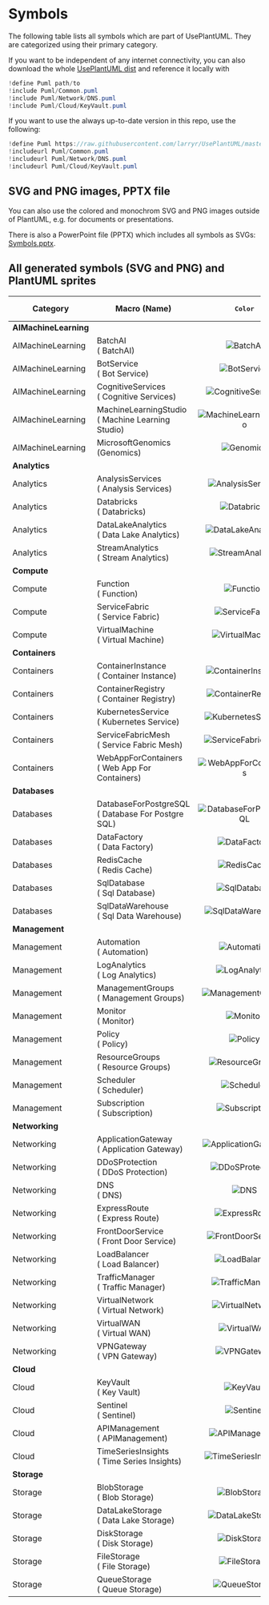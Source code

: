 #  Symbols

The following table lists all symbols which are part of UsePlantUML.
They are categorized using their primary category.

If you want to be independent of any internet connectivity, you can also download the whole [UsePlantUML dist](dist/) and reference it locally with

```c#
!define Puml path/to
!include Puml/Common.puml
!include Puml/Network/DNS.puml
!include Puml/Cloud/KeyVault.puml
```

If you want to use the always up-to-date version in this repo, use the following:

```c#
!define Puml https://raw.githubusercontent.com/larryr/UsePlantUML/master/dist
!includeurl Puml/Common.puml
!includeurl Puml/Network/DNS.puml
!includeurl Puml/Cloud/KeyVault.puml
```

## SVG and PNG images, PPTX file

You can also use the colored and monochrom SVG and PNG images outside of PlantUML, e.g. for documents or presentations.

There is also a PowerPoint file (PPTX) which includes all  symbols as SVGs: [Symbols.pptx](dist/Symbols.pptx?raw=true).

## All generated  symbols (SVG and PNG) and PlantUML sprites

Category | Macro (Name) | <pre>Color</pre> | <pre>Mono </pre> | Url
  ---    |  ---  | :---:  | :---: | ---
**AIMachineLearning** | | | | **AIMachineLearning/all.puml**
AIMachineLearning | BatchAI </br> ( BatchAI) | ![BatchAI](dist/AIMachineLearning/BatchAI.png?raw=true) | ![BatchAI](dist/AIMachineLearning/BatchAI-m.png?raw=true) | AIMachineLearning/BatchAI.puml
AIMachineLearning | BotService </br> ( Bot Service) | ![BotService](dist/AIMachineLearning/BotService.png?raw=true) | ![BotService](dist/AIMachineLearning/BotService-m.png?raw=true) | AIMachineLearning/BotService.puml
AIMachineLearning | CognitiveServices </br> ( Cognitive Services) | ![CognitiveServices](dist/AIMachineLearning/CognitiveServices.png?raw=true) | ![CognitiveServices](dist/AIMachineLearning/CognitiveServices-m.png?raw=true) | AIMachineLearning/CognitiveServices.puml
AIMachineLearning | MachineLearningStudio </br> ( Machine Learning Studio) | ![MachineLearningStudio](dist/AIMachineLearning/MachineLearningStudio.png?raw=true) | ![MachineLearningStudio](dist/AIMachineLearning/MachineLearningStudio-m.png?raw=true) | AIMachineLearning/MachineLearningStudio.puml
AIMachineLearning | MicrosoftGenomics </br> (Genomics) | ![Genomics](dist/AIMachineLearning/Genomics.png?raw=true) | ![Genomics](dist/AIMachineLearning/Genomics-m.png?raw=true) | AIMachineLearning/MicrosoftGenomics.puml
**Analytics** | | | | **Analytics/all.puml**
Analytics | AnalysisServices </br> ( Analysis Services) | ![AnalysisServices](dist/Analytics/AnalysisServices.png?raw=true) | ![AnalysisServices](dist/Analytics/AnalysisServices-m.png?raw=true) | Analytics/AnalysisServices.puml
Analytics | Databricks </br> ( Databricks) | ![Databricks](dist/Analytics/Databricks.png?raw=true) | ![Databricks](dist/Analytics/Databricks-m.png?raw=true) | Analytics/Databricks.puml
Analytics | DataLakeAnalytics </br> ( Data Lake Analytics) | ![DataLakeAnalytics](dist/Analytics/DataLakeAnalytics.png?raw=true) | ![DataLakeAnalytics](dist/Analytics/DataLakeAnalytics-m.png?raw=true) | Analytics/DataLakeAnalytics.puml
Analytics | StreamAnalytics </br> ( Stream Analytics) | ![StreamAnalytics](dist/Analytics/StreamAnalytics.png?raw=true) | ![StreamAnalytics](dist/Analytics/StreamAnalytics-m.png?raw=true) | Analytics/StreamAnalytics.puml
**Compute** | | | | **Compute/all.puml**
Compute | Function </br> ( Function) | ![Function](dist/Compute/Function.png?raw=true) | ![Function](dist/Compute/Function-m.png?raw=true) | Compute/Function.puml
Compute | ServiceFabric </br> ( Service Fabric) | ![ServiceFabric](dist/Compute/ServiceFabric.png?raw=true) | ![ServiceFabric](dist/Compute/ServiceFabric-m.png?raw=true) | Compute/ServiceFabric.puml
Compute | VirtualMachine </br> ( Virtual Machine) | ![VirtualMachine](dist/Compute/VirtualMachine.png?raw=true) | ![VirtualMachine](dist/Compute/VirtualMachine-m.png?raw=true) | Compute/VirtualMachine.puml
**Containers** | | | | **Containers/all.puml**
Containers | ContainerInstance </br> ( Container Instance) | ![ContainerInstance](dist/Containers/ContainerInstance.png?raw=true) | ![ContainerInstance](dist/Containers/ContainerInstance-m.png?raw=true) | Containers/ContainerInstance.puml
Containers | ContainerRegistry </br> ( Container Registry) | ![ContainerRegistry](dist/Containers/ContainerRegistry.png?raw=true) | ![ContainerRegistry](dist/Containers/ContainerRegistry-m.png?raw=true) | Containers/ContainerRegistry.puml
Containers | KubernetesService </br> ( Kubernetes Service) | ![KubernetesService](dist/Containers/KubernetesService.png?raw=true) | ![KubernetesService](dist/Containers/KubernetesService-m.png?raw=true) | Containers/KubernetesService.puml
Containers | ServiceFabricMesh </br> ( Service Fabric Mesh) | ![ServiceFabricMesh](dist/Containers/ServiceFabricMesh.png?raw=true) | ![ServiceFabricMesh](dist/Containers/ServiceFabricMesh-m.png?raw=true) | Containers/ServiceFabricMesh.puml
Containers | WebAppForContainers </br> ( Web App For Containers) | ![WebAppForContainers](dist/Containers/WebAppForContainers.png?raw=true) | ![WebAppForContainers](dist/Containers/WebAppForContainers-m.png?raw=true) | Containers/WebAppForContainers.puml
**Databases** | | | | **Databases/all.puml**
Databases | DatabaseForPostgreSQL </br> ( Database For Postgre SQL) | ![DatabaseForPostgreSQL](dist/Databases/DatabaseForPostgreSQL.png?raw=true) | ![DatabaseForPostgreSQL](dist/Databases/DatabaseForPostgreSQL-m.png?raw=true) | Databases/DatabaseForPostgreSQL.puml
Databases | DataFactory </br> ( Data Factory) | ![DataFactory](dist/Databases/DataFactory.png?raw=true) | ![DataFactory](dist/Databases/DataFactory-m.png?raw=true) | Databases/DataFactory.puml
Databases | RedisCache </br> ( Redis Cache) | ![RedisCache](dist/Databases/RedisCache.png?raw=true) | ![RedisCache](dist/Databases/RedisCache-m.png?raw=true) | Databases/RedisCache.puml
Databases | SqlDatabase </br> ( Sql Database) | ![SqlDatabase](dist/Databases/SqlDatabase.png?raw=true) | ![SqlDatabase](dist/Databases/SqlDatabase-m.png?raw=true) | Databases/SqlDatabase.puml
Databases | SqlDataWarehouse </br> ( Sql Data Warehouse) | ![SqlDataWarehouse](dist/Databases/SqlDataWarehouse.png?raw=true) | ![SqlDataWarehouse](dist/Databases/SqlDataWarehouse-m.png?raw=true) | Databases/SqlDataWarehouse.puml
**Management** | | | | **Management/all.puml**
Management | Automation </br> ( Automation) | ![Automation](dist/Management/Automation.png?raw=true) | ![Automation](dist/Management/Automation-m.png?raw=true) | Management/Automation.puml
Management | LogAnalytics </br> ( Log Analytics) | ![LogAnalytics](dist/Management/LogAnalytics.png?raw=true) | ![LogAnalytics](dist/Management/LogAnalytics-m.png?raw=true) | Management/LogAnalytics.puml
Management | ManagementGroups </br> ( Management Groups) | ![ManagementGroups](dist/Management/ManagementGroups.png?raw=true) | ![ManagementGroups](dist/Management/ManagementGroups-m.png?raw=true) | Management/ManagementGroups.puml
Management | Monitor </br> ( Monitor) | ![Monitor](dist/Management/Monitor.png?raw=true) | ![Monitor](dist/Management/Monitor-m.png?raw=true) | Management/Monitor.puml
Management | Policy </br> ( Policy) | ![Policy](dist/Management/Policy.png?raw=true) | ![Policy](dist/Management/Policy-m.png?raw=true) | Management/Policy.puml
Management | ResourceGroups </br> ( Resource Groups) | ![ResourceGroups](dist/Management/ResourceGroups.png?raw=true) | ![ResourceGroups](dist/Management/ResourceGroups-m.png?raw=true) | Management/ResourceGroups.puml
Management | Scheduler </br> ( Scheduler) | ![Scheduler](dist/Management/Scheduler.png?raw=true) | ![Scheduler](dist/Management/Scheduler-m.png?raw=true) | Management/Scheduler.puml
Management | Subscription </br> ( Subscription) | ![Subscription](dist/Management/Subscription.png?raw=true) | ![Subscription](dist/Management/Subscription-m.png?raw=true) | Management/Subscription.puml
**Networking** | | | | **Networking/all.puml**
Networking | ApplicationGateway </br> ( Application Gateway) | ![ApplicationGateway](dist/Networking/ApplicationGateway.png?raw=true) | ![ApplicationGateway](dist/Networking/ApplicationGateway-m.png?raw=true) | Networking/ApplicationGateway.puml
Networking | DDoSProtection </br> (  DDoS Protection) | ![DDoSProtection](dist/Networking/DDoSProtection.png?raw=true) | ![DDoSProtection](dist/Networking/DDoSProtection-m.png?raw=true) | Networking/DDoSProtection.puml
Networking | DNS </br> ( DNS) | ![DNS](dist/Networking/DNS.png?raw=true) | ![DNS](dist/Networking/DNS-m.png?raw=true) | Networking/DNS.puml
Networking | ExpressRoute </br> ( Express Route) | ![ExpressRoute](dist/Networking/ExpressRoute.png?raw=true) | ![ExpressRoute](dist/Networking/ExpressRoute-m.png?raw=true) | Networking/ExpressRoute.puml
Networking | FrontDoorService </br> ( Front Door Service) | ![FrontDoorService](dist/Networking/FrontDoorService.png?raw=true) | ![FrontDoorService](dist/Networking/FrontDoorService-m.png?raw=true) | Networking/FrontDoorService.puml
Networking | LoadBalancer </br> ( Load Balancer) | ![LoadBalancer](dist/Networking/LoadBalancer.png?raw=true) | ![LoadBalancer](dist/Networking/LoadBalancer-m.png?raw=true) | Networking/LoadBalancer.puml
Networking | TrafficManager </br> ( Traffic Manager) | ![TrafficManager](dist/Networking/TrafficManager.png?raw=true) | ![TrafficManager](dist/Networking/TrafficManager-m.png?raw=true) | Networking/TrafficManager.puml
Networking | VirtualNetwork </br> ( Virtual Network) | ![VirtualNetwork](dist/Networking/VirtualNetwork.png?raw=true) | ![VirtualNetwork](dist/Networking/VirtualNetwork-m.png?raw=true) | Networking/VirtualNetwork.puml
Networking | VirtualWAN </br> ( Virtual WAN) | ![VirtualWAN](dist/Networking/VirtualWAN.png?raw=true) | ![VirtualWAN](dist/Networking/VirtualWAN-m.png?raw=true) | Networking/VirtualWAN.puml
Networking | VPNGateway </br> ( VPN Gateway) | ![VPNGateway](dist/Networking/VPNGateway.png?raw=true) | ![VPNGateway](dist/Networking/VPNGateway-m.png?raw=true) | Networking/VPNGateway.puml
**Cloud** | | | | **Cloud/all.puml**
Cloud | KeyVault </br> ( Key Vault) | ![KeyVault](dist/Cloud/KeyVault.png?raw=true) | ![KeyVault](dist/Cloud/KeyVault-m.png?raw=true) | Cloud/KeyVault.puml
Cloud | Sentinel </br> ( Sentinel) | ![Sentinel](dist/Cloud/Sentinel.png?raw=true) | ![Sentinel](dist/Cloud/Sentinel-m.png?raw=true) | Cloud/Sentinel.puml
Cloud | APIManagement </br> ( APIManagement) | ![APIManagement](dist/Cloud/APIManagement.png?raw=true) | ![APIManagement](dist/Cloud/APIManagement-m.png?raw=true) | Cloud/APIManagement.puml
Cloud | TimeSeriesInsights </br> ( Time Series Insights) | ![TimeSeriesInsights](dist/Cloud/TimeSeriesInsights.png?raw=true) | ![TimeSeriesInsights](dist/Cloud/TimeSeriesInsights-m.png?raw=true) | Cloud/TimeSeriesInsights.puml
**Storage** | | | | **Storage/all.puml**
Storage | BlobStorage </br> ( Blob Storage) | ![BlobStorage](dist/Storage/BlobStorage.png?raw=true) | ![BlobStorage](dist/Storage/BlobStorage-m.png?raw=true) | Storage/BlobStorage.puml
Storage | DataLakeStorage </br> ( Data Lake Storage) | ![DataLakeStorage](dist/Storage/DataLakeStorage.png?raw=true) | ![DataLakeStorage](dist/Storage/DataLakeStorage-m.png?raw=true) | Storage/DataLakeStorage.puml
Storage | DiskStorage </br> ( Disk Storage) | ![DiskStorage](dist/Storage/DiskStorage.png?raw=true) | ![DiskStorage](dist/Storage/DiskStorage-m.png?raw=true) | Storage/DiskStorage.puml
Storage | FileStorage </br> ( File Storage) | ![FileStorage](dist/Storage/FileStorage.png?raw=true) | ![FileStorage](dist/Storage/FileStorage-m.png?raw=true) | Storage/FileStorage.puml
Storage | QueueStorage </br> ( Queue Storage) | ![QueueStorage](dist/Storage/QueueStorage.png?raw=true) | ![QueueStorage](dist/Storage/QueueStorage-m.png?raw=true) | Storage/QueueStorage.puml
